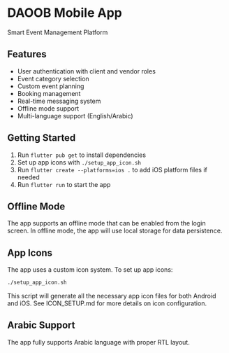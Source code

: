 # DAOOB Mobile App

Smart Event Management Platform

## Features

- User authentication with client and vendor roles
- Event category selection
- Custom event planning
- Booking management
- Real-time messaging system
- Offline mode support
- Multi-language support (English/Arabic)

## Getting Started

1. Run `flutter pub get` to install dependencies
2. Set up app icons with `./setup_app_icon.sh`
3. Run `flutter create --platforms=ios .` to add iOS platform files if needed
4. Run `flutter run` to start the app

## Offline Mode

The app supports an offline mode that can be enabled from the login screen.
In offline mode, the app will use local storage for data persistence.

## App Icons

The app uses a custom icon system. To set up app icons:

```bash
./setup_app_icon.sh
```

This script will generate all the necessary app icon files for both Android and iOS.
See ICON_SETUP.md for more details on icon configuration.

## Arabic Support

The app fully supports Arabic language with proper RTL layout.
